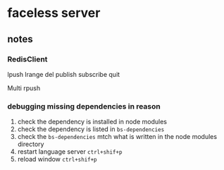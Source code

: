 # faceless server

## notes

### RedisClient

lpush
lrange
del
publish
subscribe
quit

Multi
rpush

### debugging missing dependencies in reason

1. check the dependency is installed in node modules
2. check the dependency is listed in `bs-dependencies`
3. check the `bs-dependencies` mtch what is written in the node modules directory
4. restart language server `ctrl+shif+p`
5. reload window `ctrl+shif+p`
